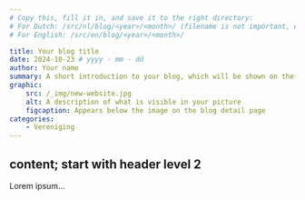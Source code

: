 ```yaml
---
# Copy this, fill it in, and save it to the right directory: 
# For Dutch: /src/nl/blog/<year>/<month>/ (filename is not important, except for the URL)
# For English: /src/en/blog/<year>/<month>/

title: Your blog title
date: 2024-10-23 # yyyy - mm - dd
author: Your name
summary: A short introduction to your blog, which will be shown on the website and at the top of the article.
graphic:
    src: /_img/new-website.jpg
    alt: A description of what is visible in your picture
    figcaption: Appears below the image on the blog detail page
categories:
    - Vereniging
---
```


## content; start with header level 2

Lorem ipsum...
